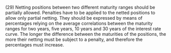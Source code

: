 (29) Netting positions between two different maturity ranges should be partially allowed. Penalties have to be applied to the netted positions to allow only partial netting. They should be expressed by means of percentages relying on the average correlations between the maturity ranges for two years, five years, 10 years and 30 years of the interest rate curve. The longer the difference between the maturities of the positions, the more their netting must be subject to a penalty, and therefore the percentages must increase.